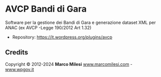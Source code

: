 # AVCP Bandi di Gara

Software per la gestione dei Bandi di Gara e generazione dataset XML per ANAC (ex AVCP -Legge 190/2012 Art 1.32)

* Repository: https://it.wordpress.org/plugins/avcp

## Credits

Copyright © 2012-2024 **Marco Milesi**
www.marcomilesi.com - www.wpgov.it
